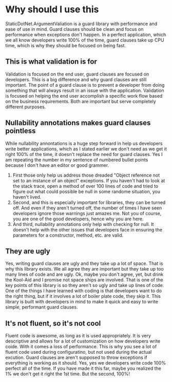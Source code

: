 # Why should I use this

StaticDotNet.ArgumentValiation is a guard library with performance and ease of use in mind.  Guard clauses should be clean and focus on performance when exceptions don't happen. In a perfect application, which we all know developers write 100% of the time, guard clauses take up CPU time, which is why they should be focused on being fast.

## This is what validation is for

Validation is focused on the end user, guard clauses are focused on developers.  This is a big difference and why guard clauses are still important.  The point of a guard clause is to prevent a developer from doing something that will always result in an issue with the application.  Validation is focused on helping the end user accomplish a specific work flow based on the business requirements.  Both are important but serve completely different purposes.

## Nullability annotations makes guard clauses pointless

While nullability annontations is a huge step forward in help us developers write better applications, which as I stated earlier we don't need as we get it right 100% of the time, it doesn't replace the need for guard clauses.  Yes I am repeating the number in my sentence of numbered bullet points because I don't have an editor or good grammer.

1. First those only help us address those dreaded "Object reference not set to an instance of an object" exceptions. If you haven't had to look at the stack trace, open a method of over 100 lines of code and tried to figure out what could possible be null in some randome situation, you haven't lived.
2. Second, and this is especially important for libraries, they can be turned off.  And even if they aren't turned off, the number of times I have seen developers ignore those warnings just amazes me. Not you of course, you are one of the good developers, hence why you are here.
3. And third, nullability annotations only help with checking for null. It doesn't help with the other issues that developers face in ensuring the parameters for a constructor, method, etc. are valid.

## They are ugly

Yes, writing guard clauses are ugly and they take up a lot of space.  That is why this library exists. We all agree they are important but they take up too many lines of code and are ugly.  Ok, maybe you don't agree, yet, but drink the Kool-Aid and I promise not space ships are involved.  That is one of the key points of this library is so they aren't so ugly and take up lines of code. One of the things I have learned with coding is that developers want to do the right thing, but if it involves a lot of boiler plate code, they skip it.  This library is built with developers in mind to make it quick and easy to write simple, performant guard clauses.

## It's not fluent, so it's not cool

Fluent code is awesome, as long as it is used appropriately. It is very descriptive and allows for a lot of customization on how developers write coide. With it comes a loss of performance.  This is why you see a lot of fluent code used during configuratino, but not used during the actual excution.  Guard clauses are aren't supposed to throw exceptions if everything is working as it should.  Yes, yes we developers write code 100% perfect all of the time.  If you have made it this far, maybe you realized the 1% we don't get it right the 1st time.  But the second, 100%!


